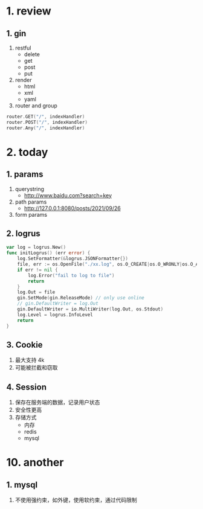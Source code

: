 # 1. review
## 1. gin 
1. restful
    - delete
    - get
    - post
    - put
2. render
    - html
    - xml
    - yaml
3. router and group
```go
router.GET("/", indexHandler)
router.POST("/", indexHandler)
router.Any("/", indexHandler)
```

# 2. today
## 1. params
1. querystring
    - http://www.baidu.com?search=key
2. path params
    - http://127.0.0.1:8080/posts/2021/09/26
3. form params

## 2. logrus
```go
var log = logrus.New()
func initLogrus() (err error) {
	log.SetFormatter(&logrus.JSONFormatter{})
	file, err := os.OpenFile("./xx.log", os.O_CREATE|os.O_WRONLY|os.O_APPEND, 0644)
	if err != nil {
		log.Error("fail to log to file")
		return
	}
	log.Out = file
	gin.SetMode(gin.ReleaseMode) // only use online
	// gin.DefaultWriter = log.Out
	gin.DefaultWriter = io.MultiWriter(log.Out, os.Stdout)
	log.Level = logrus.InfoLevel
	return
}
```
## 3. Cookie
1. 最大支持 4k
2. 可能被拦截和窃取
## 4. Session
1. 保存在服务端的数据，记录用户状态
2. 安全性更高
3. 存储方式
    - 内存
    - redis
    - mysql

# 10. another
## 1. mysql
1. 不使用强约束，如外键，使用软约束，通过代码限制
